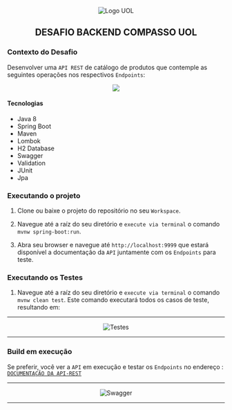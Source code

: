 <p align="center">
  <img align="center" alt="Logo UOL" src="https://compasso.com.br/wp-content/uploads/2020/07/LogoCompasso-Negativo.png" />
</p>

<h2 align="center">
  DESAFIO BACKEND COMPASSO UOL
</h2>


### Contexto do Desafio

Desenvolver uma `API REST` de catálogo de produtos que contemple as seguintes operações nos respectivos `Endpoints`:

<p align="center">
  <img align="center" src="https://githubfinder.compasso.rodrigodacruz.com.br/static/endpoints.png" />
</p>


<h4>Tecnologias</h4>
<ul>
  <li> Java 8
  <li> Spring Boot 
  <li> Maven
  <li> Lombok
  <li> H2 Database
  <li> Swagger
  <li> Validation
  <li> JUnit
  <li> Jpa
</ul>


### Executando o projeto

1. Clone ou baixe o projeto do repositório no seu `Workspace`.

2. Navegue até a raíz do seu diretório e `execute via terminal` o comando `mvnw spring-boot:run`.

3. Abra seu browser e navegue até `http://localhost:9999` que estará disponível a documentação da `API` juntamente com os `Endpoints` para teste.


### Executando os Testes

1. Navegue até a raíz do seu diretório e `execute via terminal` o comando `mvnw clean test`. Este comando executará todos os casos de teste, resultando em:

<hr>

<p align="center">
  <img align="center" alt="Testes" src="https://githubfinder.compasso.rodrigodacruz.com.br/static/testCmd.png" />
</p>

<hr>


### Build em execução

Se preferir, você ver a `API` em execução e testar os `Endpoints` no endereço :
<a href="http://api-products.rodrigodacruz.com.br:9999" target="_blank" alt="Swagger documentação">`DOCUMENTAÇÃO DA API-REST`</a>

<hr>

<p align="center">
  <img align="center" alt="Swagger" src="https://githubfinder.compasso.rodrigodacruz.com.br/static/docsApi.png" />
</p>

<hr>
